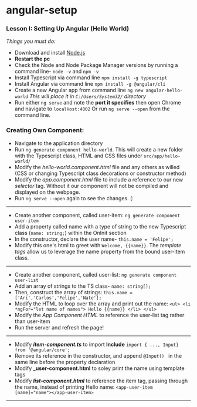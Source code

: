 # angular-setup  

### Lesson I: Setting Up Angular (Hello World)  
_Things you must do:_
+ Download and install [Node.js](https://nodejs.org/en/download)
+ **Restart the pc**
+ Check the Node and Node Package Manager versions by running a command line- `node -v` and `npm -v`
+ Install Typescript via command line `npm install -g typescript`
+ Install Angular via command line `npm install -g @angular/cli`
+ Create a new Angular app from command line `ng new angular-hello-world`
_This will place it in `C:/Users/System32/` directory_
+ Run either `ng serve` and note the **port it specifies** then open Chrome and navigate to `localHost:4002` Or run `ng serve --open` from the command line.  

### Creating Own Component:
+ Navigate to the application directory
+ Run `ng generate component hello-world`. This will create a new folder with the Typescript class, HTML and CSS files under `src/app/hello-world/`
+ Modify the _hello-world.component.html_ file and any others as willed (CSS or changing Typescript class decorations or constructor method)
+ Modify the _app.component.html_ file to include a reference to our new _selector_ tag. Without it our component will not be compiled and displayed on the webpage.
+ Run `ng serve --open` again to see the changes. (:  

---  

+ Create another component, called user-item: `ng generate component user-item`
+ Add a property called name with a type of string to the new Typescript class (`name: string;`) within the OnInit section
+ In the constructor, declare the user name- `this.name = 'Felipe';`
+ Modify this one's html to greet with `Welcome, {{name}}`. The _template tags_ allow us to leverage the name property from the bound user-item class.  

---  

+ Create another component, called user-list: `ng generate component user-list`
+ Add an array of strings to the TS class- `name: string[];`
+ Then, construct the array of strings: `this.name = ['Ari','Carlos','Felipe','Nate'];`
+ Modify the HTML to loop over the array and print out the name: `<ul> <li *ngFor="let name of names"> Hello {{name}} </li> </ul>`
+ Modify the _App Component HTML_ to reference the user-list tag rather than user-item
+ Run the server and refresh the page!  

---  

+ Modify **_item-component.ts_** to import **Include** `import { ..., Input} from '@angular/core';`
+ Remove its reference in the constructor, and append `@Input() ` in the same line before the property declaration
+ Modify **_user-component.html** to soley print the name using template tags
+ Modify **_list-component.html_** to reference the item tag, passing through the name, instead of printing Hello name: `<app-user-item [name]="name"></app-user-item>`  

---  
